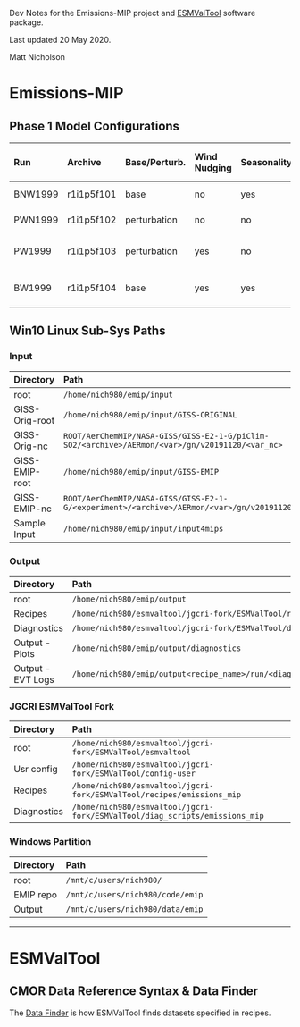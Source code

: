 Dev Notes for the Emissions-MIP project and [ESMValTool](https://github.com/ESMValGroup/ESMValTool) software package.

Last updated 20 May 2020.

Matt Nicholson

# Emissions-MIP

## Phase 1 Model Configurations

|   Run   |   Archive  |  Base/Perturb. | Wind Nudging | Seasonality | Modified Model Name    | Experiment Name |
| :------ |:---------- | :------------- |:------------ | :---------- | :--------------------- | :-------------- |
| BNW1999 | r1i1p5f101 | base           | no           | yes         | GISS-base              | season-so2      |
| PWN1999 | r1i1p5f102 | perturbation   | no           | no          | GISS-pert              | reference       |
| PW1999  | r1i1p5f103 | perturbation   | yes          | no          | GISS-pert-nudge        | reference       |
| BW1999  | r1i1p5f104 | base           | yes          | yes         | GISS-base-nudge        | season-so2      |

## Win10 Linux Sub-Sys Paths
### Input
| Directory      | Path                                                                                              |
| :------------- |:------------------------------------------------------------------------------------------------- |
| root           | `/home/nich980/emip/input`                                                                        |
| GISS-Orig-root | `/home/nich980/emip/input/GISS-ORIGINAL`                                                          |
| GISS-Orig-nc   | `ROOT/AerChemMIP/NASA-GISS/GISS-E2-1-G/piClim-SO2/<archive>/AERmon/<var>/gn/v20191120/<var_nc>`   |
| GISS-EMIP-root | `/home/nich980/emip/input/GISS-EMIP`                                                              |
| GISS-EMIP-nc   | `ROOT/AerChemMIP/NASA-GISS/GISS-E2-1-G/<experiment>/<archive>/AERmon/<var>/gn/v20191120/<var_nc>` |
| Sample Input   | `/home/nich980/emip/input/input4mips`                                                             |

### Output
| Directory         | Path                                                                         |
| :---------------- |:---------------------------------------------------------------------------- |
| root              | `/home/nich980/emip/output`                                                  |
| Recipes           | `/home/nich980/esmvaltool/jgcri-fork/ESMValTool/recipes/emissions_mip`       |
| Diagnostics       | `/home/nich980/esmvaltool/jgcri-fork/ESMValTool/diag_scripts/emissions_mip`  |
| Output - Plots    | `/home/nich980/emip/output/diagnostics`                                      |
| Output - EVT Logs | `/home/nich980/emip/output<recipe_name>/run/<diagnostic_name>/<script_name>` |


### JGCRI ESMValTool Fork
| Directory   | Path                                                                        |
| :---------- |:--------------------------------------------------------------------------- |
| root        | `/home/nich980/esmvaltool/jgcri-fork/ESMValTool/esmvaltool`                 |
| Usr config  | `/home/nich980/esmvaltool/jgcri-fork/ESMValTool/config-user`                |
| Recipes     | `/home/nich980/esmvaltool/jgcri-fork/ESMValTool/recipes/emissions_mip`      |
| Diagnostics | `/home/nich980/esmvaltool/jgcri-fork/ESMValTool/diag_scripts/emissions_mip` |

### Windows Partition
| Directory | Path                             |
| :-------- |:-------------------------------- |
| root      | `/mnt/c/users/nich980/`          |
| EMIP repo | `/mnt/c/users/nich980/code/emip` |
| Output    | `/mnt/c/users/nich980/data/emip` |

---

# ESMValTool
## CMOR Data Reference Syntax & Data Finder
The [Data Finder](https://esmvaltool.readthedocs.io/projects/ESMValCore/en/latest/quickstart/find_data.html) is how ESMValTool finds datasets specified in recipes. 


